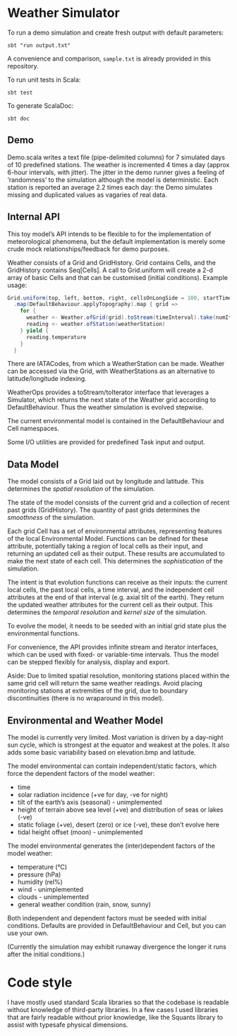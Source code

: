 # Weather Simulator

To run a demo simulation and create fresh output with default parameters:

`sbt "run output.txt"`

A convenience and comparison, `sample.txt` is already provided in this repository.

To run unit tests in Scala:

`sbt test`

To generate ScalaDoc:

`sbt doc`

## Demo

Demo.scala writes a text file (pipe-delimited columns) for 7 simulated days of 10 predefined stations.
The weather is incremented 4 times a day (approx 6-hour intervals, with jitter).
The jitter in the demo runner gives a feeling of ‘randomness’ to the simulation although the model is deterministic.
Each station is reported an average 2.2 times each day:
the Demo simulates missing and duplicated values as vagaries of real data.

## Internal API

This toy model’s API intends to be flexible to for the implementation of
meteorological phenomena, but the default implementation is merely some crude
mock relationships/feedback for demo purposes.

Weather consists of a Grid and GridHistory.
Grid contains Cells, and the GridHistory contains Seq[Cells].
A call to Grid.uniform will create a 2-d array of basic Cells and that can be customised (initial conditions).
Example usage:

```scala
Grid.uniform(top, left, bottom, right, cellsOnLongSide = 100, startTime)
  .map(DefaultBehaviour.applyTopography).map { grid =>
    for {
      weather <- Weather.ofGrid(grid).toStream(timeInterval).take(numIterations)
      reading <- weather.ofStation(weatherStation)
    } yield {
      reading.temperature
    }
  }
```

There are IATACodes, from which a WeatherStation can be made.
Weather can be accessed via the Grid, with WeatherStations as an alternative to latitude/longitude indexing.

WeatherOps provides a toStream/toIterator interface that leverages a Simulator,
which returns the next state of the Weather grid according to DefaultBehaviour.
Thus the weather simulation is evolved stepwise.

The current environmental model is contained in the DefaultBehaviour and Cell namespaces.

Some I/O utilities are provided for predefined Task input and output.

## Data Model

The model consists of a Grid laid out by longitude and latitude.
This determines the *spatial resolution* of the simulation.

The state of the model consists of the current grid and a collection of recent past grids (GridHistory).
The quantity of past grids determines the *smoothness* of the simulation.

Each grid Cell has a set of environmental attributes, representing features of the local Environmental Model.
Functions can be defined for these attribute, potentially taking a region of local cells as their input, and returning an updated cell as their output.
These results are accumulated to make the next state of each cell.
This determines the *sophistication* of the simulation.

The intent is that evolution functions can receive as their inputs: the current local cells, the past local cells, a time interval, and the independent cell attributes at the end of that interval (e.g. axial tilt of the earth).
They return the updated weather attributes for the current cell as their output.
This determines the *temporal resolution* and *kernel size* of the simulation.

To evolve the model, it needs to be seeded with an initial grid state plus the environmental functions.

For convenience, the API provides infinite stream and iterator interfaces,
which can be used with fixed- or variable-time intervals.
Thus the model can be stepped flexibly for analysis, display and export.

Aside:
Due to limited spatial resolution, monitoring stations placed within the same grid cell will return the same weather readings.
Avoid placing monitoring stations at extremities of the grid, due to boundary discontinuities (there is no wraparound in this model).

## Environmental and Weather Model

The model is currently very limited.
Most variation is driven by a day-night sun cycle, which is strongest at the equator and weakest at the poles.
It also adds some basic variability based on elevation.bmp and latitude.

The model environmental can contain independent/static factors, which force the dependent factors of the model weather:

* time
* solar radiation incidence (+ve for day, -ve for night)
* tilt of the earth’s axis (seasonal) - unimplemented
* height of terrain above sea level (+ve) and distribution of seas or lakes (-ve)
* static foliage (+ve), desert (zero) or ice (-ve), these don’t evolve here
* tidal height offset (moon) - unimplemented

The model environmental generates the (inter)dependent factors of the model weather:

* temperature (°C)
* pressure (hPa)
* humidity (rel%)
* wind - unimplemented
* clouds - unimplemented
* general weather condition (rain, snow, sunny)

Both independent and dependent factors must be seeded with initial conditions.
Defaults are provided in DefaultBehaviour and Cell, but you can use your own.

(Currently the simulation may exhibit runaway divergence the longer it runs after the initial conditions.)

# Code style

I have mostly used standard Scala libraries so that the codebase is readable without knowledge of third-party libraries.
In a few cases I used libraries that are fairly readable without prior knowledge, like the Squants library to assist with typesafe physical dimensions.

